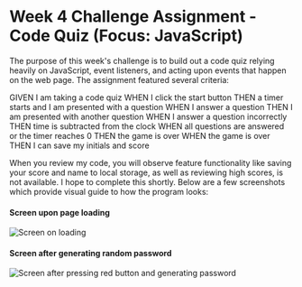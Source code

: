 # Week 4 Challenge Assignment - Code Quiz (Focus: JavaScript)

The purpose of this week's challenge is to build out a code quiz relying heavily on JavaScript, event listeners, and acting upon events that happen on the web page. The assignment featured several criteria:

GIVEN I am taking a code quiz
WHEN I click the start button
THEN a timer starts and I am presented with a question
WHEN I answer a question
THEN I am presented with another question
WHEN I answer a question incorrectly
THEN time is subtracted from the clock
WHEN all questions are answered or the timer reaches 0
THEN the game is over
WHEN the game is over
THEN I can save my initials and score

When you review my code, you will observe feature functionality like saving your score and name to local storage, as well as reviewing high scores, is not available. I hope to complete this shortly. Below are a few screenshots which provide visual guide to how the program looks:

#### Screen upon page loading
![Screen on loading](/assets/images/HTML-screen-capture.JPG)
#### Screen after generating random password
![Screen after pressing red button and generating password](/assets/images/HTML-output-password.JPG)
